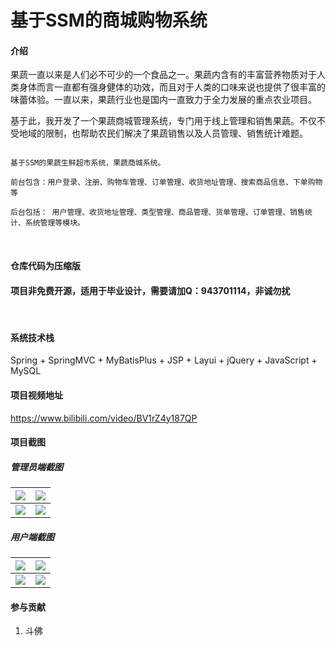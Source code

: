 # 基于SSM的商城购物系统

#### 介绍

​	果蔬一直以来是人们必不可少的一个食品之一。果蔬内含有的丰富营养物质对于人类身体而言一直都有强身健体的功效，而且对于人类的口味来说也提供了很丰富的味蕾体验。一直以来，果蔬行业也是国内一直致力于全力发展的重点农业项目。

​	基于此，我开发了一个果蔬商城管理系统，专门用于线上管理和销售果蔬。不仅不受地域的限制，也帮助农民们解决了果蔬销售以及人员管理、销售统计难题。

```

基于SSM的果蔬生鲜超市系统，果蔬商城系统。

前台包含：用户登录、注册、购物车管理、订单管理、收货地址管理、搜索商品信息、下单购物等

后台包括： 用户管理、收货地址管理、类型管理、商品管理、货单管理、订单管理、销售统计、系统管理等模块。
```

<br/>

#### 仓库代码为压缩版

#### 项目非免费开源，适用于毕业设计，需要请加Q：943701114，非诚勿扰

<br/>



#### 系统技术栈

Spring + SpringMVC + MyBatisPlus + JSP + Layui +  jQuery + JavaScript +  MySQL 



#### 项目视频地址

https://www.bilibili.com/video/BV1rZ4y187QP

#### 项目截图

##### 管理员端截图

| ![](https://s1.ax1x.com/2022/10/24/x22sk6.png) | ![](https://s1.ax1x.com/2022/10/24/x226fO.png) |
| ---------------------------------------------- | ---------------------------------------------- |
| ![](https://s1.ax1x.com/2022/10/24/x22gpD.png) | ![](https://s1.ax1x.com/2022/10/24/x22ytK.png) |




##### 用户端截图

| [![](https://s1.ax1x.com/2023/01/12/pSnxV2T.png)]() | [![](https://s1.ax1x.com/2023/01/12/pSnxEGV.png)]() |
| --------------------------------------------------- | --------------------------------------------------- |
| [![](https://s1.ax1x.com/2023/01/12/pSnxAP0.png)]() | [![](https://s1.ax1x.com/2023/01/12/pSnxF5q.png)]() |



#### 参与贡献

1.  斗佛

